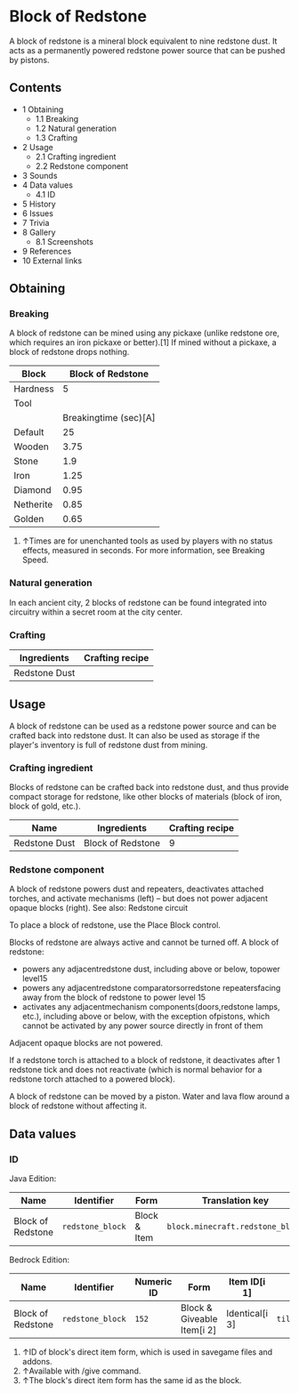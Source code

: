 # Block of Redstone
A block of redstone is a mineral block equivalent to nine redstone dust. It acts as a permanently powered redstone power source that can be pushed by pistons.

## Contents
- 1 Obtaining
	- 1.1 Breaking
	- 1.2 Natural generation
	- 1.3 Crafting
- 2 Usage
	- 2.1 Crafting ingredient
	- 2.2 Redstone component
- 3 Sounds
- 4 Data values
	- 4.1 ID
- 5 History
- 6 Issues
- 7 Trivia
- 8 Gallery
	- 8.1 Screenshots
- 9 References
- 10 External links

## Obtaining
### Breaking
A block of redstone can be mined using any pickaxe (unlike redstone ore, which requires an iron pickaxe or better).[1] If mined without a pickaxe, a block of redstone drops nothing.

| Block     | Block of Redstone     |
|-----------|-----------------------|
| Hardness  | 5                     |
| Tool      |                       |
|           | Breakingtime (sec)[A] |
| Default   | 25                    |
| Wooden    | 3.75                  |
| Stone     | 1.9                   |
| Iron      | 1.25                  |
| Diamond   | 0.95                  |
| Netherite | 0.85                  |
| Golden    | 0.65                  |

1. ↑Times are for unenchanted tools as used by players with no status effects, measured in seconds. For more information, see Breaking Speed.

### Natural generation
In each ancient city, 2 blocks of redstone can be found integrated into circuitry within a secret room at the city center.

### Crafting
| Ingredients   | Crafting recipe |
|---------------|-----------------|
| Redstone Dust |                 |

## Usage
A block of redstone can be used as a redstone power source and can be crafted back into redstone dust. It can also be used as storage if the player's inventory is full of redstone dust from mining.

### Crafting ingredient
Blocks of redstone can be crafted back into redstone dust, and thus provide compact storage for redstone, like other blocks of materials (block of iron, block of gold, etc.).

| Name          | Ingredients       | Crafting recipe |
|---------------|-------------------|-----------------|
| Redstone Dust | Block of Redstone | 9               |

### Redstone component
A block of redstone powers dust and repeaters, deactivates attached torches, and activate mechanisms (left) – but does not power adjacent opaque blocks (right).
See also: Redstone circuit

To place a block of redstone, use the Place Block control.

Blocks of redstone are always active and cannot be turned off. A block of redstone:

- powers any adjacentredstone dust, including above or below, topower level15
- powers any adjacentredstone comparatorsorredstone repeatersfacing away from the block of redstone to power level 15
- activates any adjacentmechanism components(doors,redstone lamps, etc.), including above or below, with the exception ofpistons, which cannot be activated by any power source directly in front of them

Adjacent opaque blocks are not powered.

If a redstone torch is attached to a block of redstone, it deactivates after 1 redstone tick and does not reactivate (which is normal behavior for a redstone torch attached to a powered block).

A block of redstone can be moved by a piston. Water and lava flow around a block of redstone without affecting it.

## Data values
### ID
Java Edition:

| Name              | Identifier       | Form         | Translation key                  |
|-------------------|------------------|--------------|----------------------------------|
| Block of Redstone | `redstone_block` | Block & Item | `block.minecraft.redstone_block` |

Bedrock Edition:

| Name              | Identifier       | Numeric ID | Form                       | Item ID[i 1]   | Translation key            |
|-------------------|------------------|------------|----------------------------|----------------|----------------------------|
| Block of Redstone | `redstone_block` | `152`      | Block & Giveable Item[i 2] | Identical[i 3] | `tile.redstone_block.name` |

1. ↑ID of block's direct item form, which is used in savegame files and addons.
2. ↑Available with /give command.
3. ↑The block's direct item form has the same id as the block.

